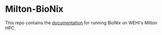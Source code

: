 # Milton-BioNix
This repo contains the [documentation](https://github.com/WEHI-ResearchComputing/BioNix-GettingStarted-Milton/blob/main/bionix_milton_doc.md) for running BioNix on WEHI's Milton HPC.
